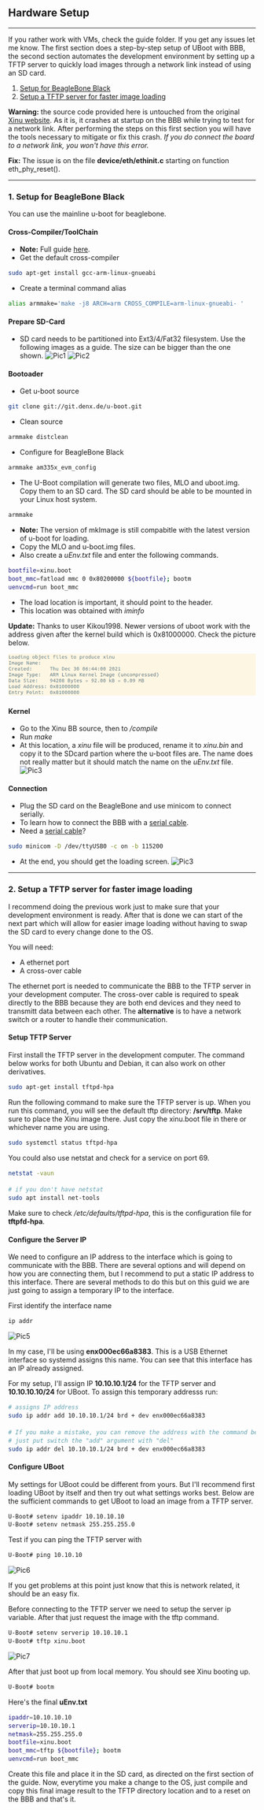 ## **Hardware Setup**

---

If you rather work with VMs, check the guide folder. If you get any issues let me know.
The first section does a step-by-step setup of UBoot with BBB, the second section automates the development 
environment by setting up a TFTP server to quickly load images through a network link instead of using an SD card.

1. [Setup for BeagleBone Black](#section1)
2. [Setup a TFTP server for faster image loading](#section2)

**Warning:** the source code provided here is untouched from the original
[Xinu website](https://xinu.cs.purdue.edu/). As it is, it crashes at startup on the BBB while trying to test for a 
network link. After performing the steps on this first section you will have the tools necessary to mitigate or fix this crash. *If you do connect the board to a network link, you won't have this error.*

**Fix:** The issue is on the file **device/eth/ethinit.c** starting on function eth_phy_reset().

---

### **1. Setup for BeagleBone Black** <div id="section1"/>
You can use the mainline u-boot for beaglebone.

#### **Cross-Compiler/ToolChain**
* **Note:** Full guide [here](https://elinux.org/Building_for_BeagleBone).
* Get the default cross-compiler
``` Bash
sudo apt-get install gcc-arm-linux-gnueabi
```
* Create a terminal command alias
``` Bash
alias armmake='make -j8 ARCH=arm CROSS_COMPILE=arm-linux-gnueabi- '
```
#### **Prepare SD-Card**
* SD card needs to be partitioned into Ext3/4/Fat32 filesystem. Use the following images as a guide.
  The size can be bigger than the one shown.
  ![Pic1](/assets/pic1.png)
  ![Pic2](/assets/pic2.png)

#### **Bootoader**
* Get u-boot source
``` Bash
git clone git://git.denx.de/u-boot.git
```
* Clean source
``` Bash
armmake distclean
``` 
* Configure for BeagleBone Black
``` Bash
armmake am335x_evm_config
```
* The U-Boot compilation will generate two files, MLO and uboot.img. Copy them to an SD card.
  The SD card should be able to be mounted in your Linux host system.
``` Bash
armmake
```

* **Note:** The version of mkImage is still compabitle with the latest version of u-boot for loading.
* Copy the MLO and u-boot.img files.
* Also create a *uEnv.txt* file and enter the following commands.
``` Bash
bootfile=xinu.boot 
boot_mmc=fatload mmc 0 0x80200000 ${bootfile}; bootm 
uenvcmd=run boot_mmc
```
* The load location is important, it should point to the header.
* This location was obtained with *iminfo*

**Update:** Thanks to user Kikou1998. Newer versions of uboot work with the address given after the
kernel build which is 0x81000000. Check the picture below.

![Pic8](/assets/pic8.png)



#### **Kernel**
* Go to the Xinu BB source, then to */compile*
* Run *make*
* At this location, a *xinu* file will be produced, rename it to *xinu.bin* and copy it to the 
  SDcard partion where the u-boot files are.
  The name does not really matter but it should match the name on the *uEnv.txt* file.
![Pic3](/assets/pic3.png)

#### **Connection**
* Plug the SD card on the BeagleBone and use minicom to connect serially.
* To learn how to connect the BBB with a [serial cable](https://www.dummies.com/computers/beaglebone/how-to-connect-the-beaglebone-black-via-serial-over-usb/).
* Need a [serial cable](https://elinux.org/Beagleboard:BeagleBone_Black_Serial)?
    
``` Bash
sudo minicom -D /dev/ttyUSB0 -c on -b 115200
```
* At the end, you should get the loading screen.
![Pic3](/assets/pic4.png)

---

### **2. Setup a TFTP server for faster image loading** <div id="section2"/>
I recommend doing the previous work just to make sure that your development environment is ready. After that is done
we can start of the next part which will allow for easier image loading without having to swap the SD card to every 
change done to the OS.

You will need:
* A ethernet port
* A cross-over cable

The ethernet port is needed to communicate the BBB to the TFTP server in your development computer. The cross-over 
cable is required to speak directly to the BBB because they are both end devices and they need to transmitt data between each other. The **alternative** is to have a network switch or a router to handle their communication.

#### **Setup TFTP Server**
First install the TFTP server in the development computer. The command below works for both Ubuntu and Debian, it can also work on other derivatives.
``` Bash
sudo apt-get install tftpd-hpa
```

Run the following command to make sure the TFTP server is up. When you run this command, you
will see the default tftp directory: **/srv/tftp**. Make sure to place the Xinu image there. Just copy the xinu.boot file in there or whichever name you are using.

``` Bash
sudo systemctl status tftpd-hpa
```

You could also use netstat and check for a service on port 69.
``` Bash
netstat -vaun

# if you don't have netstat
sudo apt install net-tools
```
Make sure to check */etc/defaults/tftpd-hpa*, this is the configuration file for **tftpfd-hpa**.

#### **Configure the Server IP**
We need to configure an IP address to the interface which is going to communicate with the BBB.
There are several options and will depend on how you are connecting them, but I recommend to put a static IP address
to this interface. There are several methods to do this but on this guid we are just going to assign a temporary
IP to the interface.

First identify the interface name 
``` Bash
ip addr
```

![Pic5](/assets/pic5.png)

In my case, I'll be using **enx000ec66a8383**. This is a USB Ethernet interface so systemd 
assigns this name. You can see that this interface has an IP already assigned. 

For my setup, I'll assign IP **10.10.10.1/24** for the TFTP server and **10.10.10.10/24** for 
UBoot. To assign this temporary addresss run:

``` Bash
# assigns IP address
sudo ip addr add 10.10.10.1/24 brd + dev enx000ec66a8383

# If you make a mistake, you can remove the address with the command below
# just put switch the "add" argument with "del"
sudo ip addr del 10.10.10.1/24 brd + dev enx000ec66a8383
```

#### **Configure UBoot**
My settings for UBoot could be different from yours. But I'll recommend first loading UBoot by 
itself and then try out what settings works best. Below are the sufficient commands to get
UBoot to load an image from a TFTP server.

``` Bash
U-Boot# setenv ipaddr 10.10.10.10
U-Boot# setenv netmask 255.255.255.0
```

Test if you can ping the TFTP server with
``` Bash
U-Boot# ping 10.10.10
```

![Pic6](/assets/pic6.png)

If you get problems at this point just know that this is network related, it should be an easy 
fix.

Before connecting to the TFTP server we need to setup the server ip variable. After that just request the image with the tftp command.
``` Bash
U-Boot# setenv serverip 10.10.10.1
U-Boot# tftp xinu.boot
```

![Pic7](/assets/pic7.png)

After that just boot up from local memory. You should see Xinu booting up.

``` Bash
U-Boot# bootm
```

Here's the final **uEnv.txt**
``` Bash
ipaddr=10.10.10.10
serverip=10.10.10.1
netmask=255.255.255.0
bootfile=xinu.boot
boot_mmc=tftp ${bootfile}; bootm 
uenvcmd=run boot_mmc
```

Create this file and place it in the SD card, as directed on the first section of the guide.
Now, everytime you make a change to the OS, just compile and copy this final image result to the TFTP directory
location and to a reset on the BBB and that's it.
